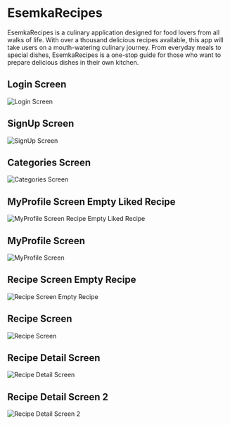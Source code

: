 # EsemkaRecipes

EsemkaRecipes is a culinary application designed for food lovers from all walks of life. With over
a thousand delicious recipes available, this app will take users on a mouth-watering culinary
journey. From everyday meals to special dishes, EsemkaRecipes is a one-stop guide for those
who want to prepare delicious dishes in their own kitchen.


## Login Screen
![Login Screen](https://github.com/ragiit/EsemkaRecipes/blob/master/UI/1.%20Login%20Screen.jpg)


## SignUp Screen
![SignUp Screen](https://github.com/ragiit/EsemkaRecipes/blob/master/UI/1.%20Login%20Screen.jpg)


## Categories Screen
![Categories Screen](https://github.com/ragiit/EsemkaRecipes/blob/master/UI/3.%20Main%20Screen%20-%20Categories.jpg)


## MyProfile Screen Empty Liked Recipe 
![MyProfile Screen Recipe Empty Liked Recipe](https://github.com/ragiit/EsemkaRecipes/blob/master/UI/4.%20Main%20Screen%20-%20My%20Profile%20-%20Empty%20Like%20Recipe.jpg)


## MyProfile Screen 
![MyProfile Screen](https://github.com/ragiit/EsemkaRecipes/blob/master/UI/5.%20Main%20Screen%20-%20My%20Profile.jpg)


## Recipe Screen Empty Recipe 
![Recipe Screen Empty Recipe](https://github.com/ragiit/EsemkaRecipes/blob/master/UI/6.%20Empty%20Recipe%20Screen.jpg)


## Recipe Screen
![Recipe Screen](https://github.com/ragiit/EsemkaRecipes/blob/master/UI/7.%20Recipe%20Screen.jpg)



## Recipe Detail Screen
![Recipe Detail Screen](https://github.com/ragiit/EsemkaRecipes/blob/master/UI/8.%20Recipe%20Detail%20Screen.jpg)



## Recipe Detail Screen 2
![Recipe Detail Screen 2](https://github.com/ragiit/EsemkaRecipes/blob/master/UI/9.%20Recipe%20Detail%20Screen%202.jpg)